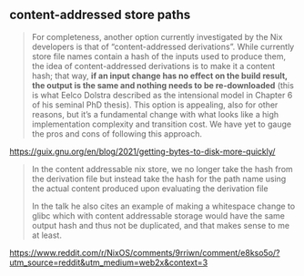 ## content-addressed store paths

> For completeness, another option currently investigated by the Nix developers is that of “content-addressed derivations”. While currently store file names contain a hash of the inputs used to produce them, the idea of content-addressed derivations is to make it a content hash; that way, **if an input change has no effect on the build result, the output is the same and nothing needs to be re-downloaded** (this is what Eelco Dolstra described as the intensional model in Chapter 6 of his seminal PhD thesis). This option is appealing, also for other reasons, but it’s a fundamental change with what looks like a high implementation complexity and transition cost. We have yet to gauge the pros and cons of following this approach.

https://guix.gnu.org/en/blog/2021/getting-bytes-to-disk-more-quickly/

> In the content addressable nix store, we no longer take the hash from the derivation file but instead take the hash for the path name using the actual content produced upon evaluating the derivation file
>
> In the talk he also cites an example of making a whitespace change to glibc which with content addressable storage would have the same output hash and thus not be duplicated, and that makes sense to me at least.

https://www.reddit.com/r/NixOS/comments/9rriwn/comment/e8kso5o/?utm_source=reddit&utm_medium=web2x&context=3
